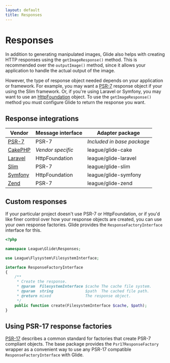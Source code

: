 ```yaml
---
layout: default
title: Responses
---
```


# Responses

In addition to generating manipulated images, Glide also helps with creating HTTP responses using the `getImageResponse()` method. This is recommended over the `outputImage()` method, since it allows your application to handle the actual output of the image.

However, the type of response object needed depends on your application or framework. For example, you may want a [PSR-7](http://www.php-fig.org/psr/psr-7/) response object if your using the Slim framework. Or, if you're using Laravel or Symfony, you may want to use an [HttpFoundation](http://symfony.com/doc/current/components/http_foundation/introduction.html) object. To use the `getImageResponse()` method you must configure Glide to return the response you want.

## Response integrations

| Vendor                                       | Message interface   | Adapter package            |
|----------------------------------------------|---------------------|----------------------------|
| [PSR-7](/1.0/config/integrations/psr-7/)     | PSR-7               | *Included in base package* |
| [CakePHP](/1.0/config/integrations/cakephp/) | *Vendor specific*   | league/glide-cake          |
| [Laravel](/1.0/config/integrations/laravel/) | HttpFoundation      | league/glide-laravel       |
| [Slim](/1.0/config/integrations/slim/)       | PSR-7               | league/glide-slim          |
| [Symfony](/1.0/config/integrations/symfony/) | HttpFoundation      | league/glide-symfony       |
| [Zend](/1.0/config/integrations/zend/)       | PSR-7               | league/glide-zend          |

## Custom responses

If your particular project doesn't use PSR-7 or HttpFoundation, or if you'd like finer control over how your response objects are created, you can use your own response factories. Glide provides the `ResponseFactoryInterface` interface for this.

~~~ php
<?php

namespace League\Glide\Responses;

use League\Flysystem\FilesystemInterface;

interface ResponseFactoryInterface
{
    /**
     * Create the response.
     * @param  FilesystemInterface $cache The cache file system.
     * @param  string              $path  The cached file path.
     * @return mixed               The response object.
     */
    public function create(FilesystemInterface $cache, $path);
}
~~~

## Using PSR-17 response factories

[PSR-17](https://www.php-fig.org/psr/psr-17/) describes a common standard for factories that create PSR-7 compliant objects. The base package provides the `Psr17ResponseFactory` wrapper as a convenient way to use any PSR-17 compatible `ResponseFactoryInterface` with Glide. 